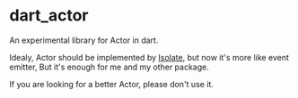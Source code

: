 # dart_actor

An experimental library for Actor in dart. 

Idealy, Actor should be implemented by [Isolate](https://api.dart.dev/stable/2.7.1/dart-isolate/dart-isolate-library.html), but now it's more like event emitter, But it's enough for me and my other package.

If you are looking for a better Actor, please don't use it.
